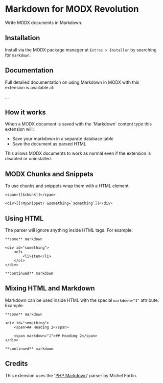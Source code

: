 Markdown for MODX Revolution
============================

Write MODX documents in Markdown. 

## Installation

Install via the MODX package manager at ```Extras > Installer``` by searching
for ```markdown```.

## Documentation

Full detailed documentation on using Markdown in MODX with this extension is 
available at: <URL>

...

## How it works

When a MODX document is saved with the 'Markdown' content type this extension will:

- Save your markdown in a separate database table
- Save the document as parsed HTML

This allows MODX documents to work as normal even if the extension is disabled or uninstalled.

## MODX Chunks and Snippets

To use chunks and snippets wrap them with a HTML element.

~~~
<span>[[$chunk]]</span>
~~~

~~~
<div>[[!MySnippet? &something=`something`]]</div>
~~~

## Using HTML

The parser will ignore anything inside HTML tags. For example:

~~~language-html
**some** markdown

<div id="something">
	<ol>
		<li>Item</li>
	</ol>
</div>

**continued** markdown
~~~

## Mixing HTML and Markdown

Markdown can be used inside HTML with the special ```markdown="1"``` attribute. Example:

~~~language-html
**some** markdown

<div id="something">
    <span>## Heading 2</span>

    <span markdown="1">## Heading 2</span>
</div>

**continued** markdown
~~~

## Credits

This extension uses the 
'[PHP Markdown](http://michelf.ca/projects/php-markdown/)' parser by 
Michel Fortin.
